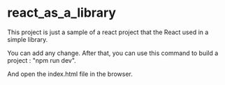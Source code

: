 # react_as_a_library

This project is just a sample of a react project that the React used in a simple library.

You can add any change. After that, you can use this command to build a project : "npm run dev".

And open the index.html file in the browser.
